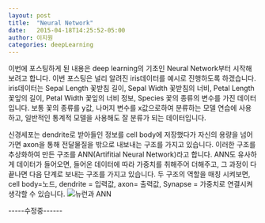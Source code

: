 ```yaml
---
layout: post
title:  "Neural Network"
date:   2015-04-18T14:25:52-05:00
author: 이지원
categories: deepLearning
---
```


이번에 포스팅하게 된 내용은 deep learning의 기초인 Neural Network부터 시작해 보려고 합니다. 이번 포스팅은 널리 알려진 iris데이터를 예시로 진행하도록 하겠습니다. iris데이터는 Sepal Length 꽃받침 길이, Sepal Width 꽃받침의 너비, Petal Length 꽃잎의 길이, Petal Width 꽃잎의 너비 정보, Species 꽃의 종류의 변수를 가진 데이터입니다. 보통 꽃의 종류를 y값, 나머지 변수를 x값으로하여 분류하는 모델 연습에 사용하고, 일반적인 통계적 모델을 사용해도 잘 분류가 되는 데이터입니다.  

  
신경세포는 dendrite로 받아들인 정보를 cell body에 저장했다가 자신의 용량을 넘어가면 axon을 통해 전달물질을 밖으로 내보내는 구조를 가지고 있습니다. 이러한 구조를 추상화하여 만든 구조를 ANN(Artifitial Neural Network)라고 합니다. ANN도 유사하게 데이터가 들어오면, 들어온 데이터에 따라 가중치를 취해주어 더해주고, 그 과정이 다 끝나면 다음 단계로 보내는 구조를 가지고 있습니다. 두 구조의 역할을 매칭 시켜보면, cell body=노드, dendrite = 입력값, axon= 출력값, Synapse = 가중치로 연결시켜 생각할 수 있습니다.
<img src="https://github.com/easy1012/easy1012.github.io/blob/master/assets/nnpic2.jpg" title="뉴런과 ANN">

-----수정중------


